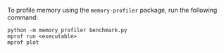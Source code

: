 To profile memory using the `memory-profiler` package, run the following command:
```
python -m memory_profiler benchmark.py
mprof run <executable>
mprof plot
``` 